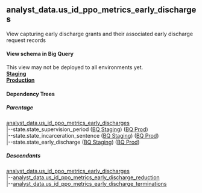## analyst_data.us_id_ppo_metrics_early_discharges
View capturing early discharge grants and their associated early discharge request records

#### View schema in Big Query
This view may not be deployed to all environments yet.<br/>
[**Staging**](https://console.cloud.google.com/bigquery?pli=1&p=recidiviz-staging&page=table&project=recidiviz-staging&d=analyst_data&t=us_id_ppo_metrics_early_discharges)
<br/>
[**Production**](https://console.cloud.google.com/bigquery?pli=1&p=recidiviz-123&page=table&project=recidiviz-123&d=analyst_data&t=us_id_ppo_metrics_early_discharges)
<br/>

#### Dependency Trees

##### Parentage
[analyst_data.us_id_ppo_metrics_early_discharges](../analyst_data/us_id_ppo_metrics_early_discharges.md) <br/>
|--state.state_supervision_period ([BQ Staging](https://console.cloud.google.com/bigquery?pli=1&p=recidiviz-staging&page=table&project=recidiviz-staging&d=state&t=state_supervision_period)) ([BQ Prod](https://console.cloud.google.com/bigquery?pli=1&p=recidiviz-123&page=table&project=recidiviz-123&d=state&t=state_supervision_period)) <br/>
|--state.state_incarceration_sentence ([BQ Staging](https://console.cloud.google.com/bigquery?pli=1&p=recidiviz-staging&page=table&project=recidiviz-staging&d=state&t=state_incarceration_sentence)) ([BQ Prod](https://console.cloud.google.com/bigquery?pli=1&p=recidiviz-123&page=table&project=recidiviz-123&d=state&t=state_incarceration_sentence)) <br/>
|--state.state_early_discharge ([BQ Staging](https://console.cloud.google.com/bigquery?pli=1&p=recidiviz-staging&page=table&project=recidiviz-staging&d=state&t=state_early_discharge)) ([BQ Prod](https://console.cloud.google.com/bigquery?pli=1&p=recidiviz-123&page=table&project=recidiviz-123&d=state&t=state_early_discharge)) <br/>


##### Descendants
[analyst_data.us_id_ppo_metrics_early_discharges](../analyst_data/us_id_ppo_metrics_early_discharges.md) <br/>
|--[analyst_data.us_id_ppo_metrics_early_discharge_reduction](../analyst_data/us_id_ppo_metrics_early_discharge_reduction.md) <br/>
|--[analyst_data.us_id_ppo_metrics_early_discharge_terminations](../analyst_data/us_id_ppo_metrics_early_discharge_terminations.md) <br/>

